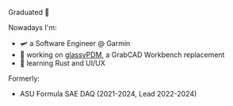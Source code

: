 Graduated 🎉

Nowadays I'm:
- :small_airplane: a Software Engineer @ Garmin
- 🔭 working on [glassyPDM](https://github.com/joshtenorio/glassypdm-client), a GrabCAD Workbench replacement
- 🌱 learning Rust and UI/UX

Formerly:
- ASU Formula SAE DAQ (2021-2024, Lead 2022-2024)
<!--
**joshtenorio/joshtenorio** is a ✨ _special_ ✨ repository because its `README.md` (this file) appears on your GitHub profile.

Here are some ideas to get you started:

- 🔭 I’m currently working on ...
- 🌱 I’m currently learning ...
- 👯 I’m looking to collaborate on ...
- 🤔 I’m looking for help with ...
- 💬 Ask me about ...
- 📫 How to reach me: ...
- 😄 Pronouns: ...
- ⚡ Fun fact: ...
-->
